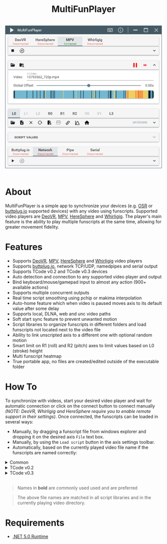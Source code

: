 <div align="center">
    <h1>MultiFunPlayer</h1>
    <br/>
    <img src="Assets/screenshot.png"/>
</div>

<br/>

# About

MultiFunPlayer is a simple app to synchronize your devices (e.g. [OSR](https://www.patreon.com/tempestvr) or [buttplug.io](https://buttplug.io) supported devices) with any video using funscripts. Supported video players are [DeoVR](https://deovr.com/), [MPV](https://mpv.io/), [HereSphere](https://store.steampowered.com/app/1234730/HereSphere/) and [Whirligig](http://whirligig.xyz/).
The player's main feature is the ability to play multiple funscripts at the same time, allowing for greater movement fidelity.

# Features

* Supports [DeoVR](https://deovr.com/), [MPV](https://mpv.io/), [HereSphere](https://store.steampowered.com/app/1234730/HereSphere/) and [Whirligig](http://whirligig.xyz/) video players
* Supports [buttplug.io](https://buttplug.io), network TCP/UDP, namedpipes and serial output
* Supports TCode v0.2 and TCode v0.3 devices
* Auto detection and connection to any supported video player and output
* Bind keyboard/mouse/gamepad input to almost any action (900+ available actions)
* Supports multiple concurrent outputs
* Real time script smoothing using pchip or makima interpolation
* Auto-home feature which when video is paused moves axis to its default value after some delay
* Supports local, DLNA, web and unc video paths
* Soft start sync feature to prevent unwanted motion
* Script libraries to organize funscripts in different folders and load funscripts not located next to the video file
* Ability to link unscripted axis to a different one with optional random motion
* Smart limit on R1 (roll) and R2 (pitch) axes to limit values based on L0 (stroke) height
* Multi funscript heatmap
* True portable app, no files are created/edited outside of the executable folder

# How To

To synchronize with videos, start your desired video player and wait for automatic connection or click on the connect button to connect manually *(NOTE: DeoVR, Whirligig and HereSphere require you to enable remote support in their settings)*. Once connected, the funscripts can be loaded in several ways:

* Manually, by dragging a funscript file from windows explorer and dropping it on the desired axis `File` text box.
* Manually, by using the `Load script` button in the axis settings toolbar.
* Automatically, based on the currently played video file name if the funscripts are named correctly:


<details>
<summary>Common</summary>

| Axis | Description | Valid file names |
|-|-|-|
| L0 | Up/Down | **`<video name>.funscript`** <br/> <sub>`<video name>.stroke.funscript`</sub> <br/> <sub>`<video name>.L0.funscript`</sub> |
| L1 | Forward/Backward | **`<video name>.sway.funscript`** <br/> <sub>`<video name>.L1.funscript`</sub> |
| L2 | Left/Right | **`<video name>.surge.funscript`** <br/> <sub>`<video name>.L2.funscript`</sub> |
| R0 | Twist | **`<video name>.twist.funscript`** <br/> <sub>`<video name>.R0.funscript`</sub> |
| R1 | Roll | **`<video name>.roll.funscript`** <br/> <sub>`<video name>.R1.funscript`</sub> |
| R2 | Pitch | **`<video name>.pitch.funscript`** <br/> <sub>`<video name>.R2.funscript`</sub> |

</details>

<details>
<summary>TCode v0.2</summary>

| Axis | Description | Valid file names |
|-|-|-|
| V0 | Vibrate | **`<video name>.vib.funscript`** <br/> <sub>`<video name>.V0.funscript`</sub> |
| V1 | Pump | **`<video name>.lube.funscript`** <br/> <sub>`<video name>.pump.funscript`</sub> <br/> <sub>`<video name>.V1.funscript`</sub> |
| L3 | Suction | **`<video name>.suck.funscript`** <br/> <sub>`<video name>.valve.funscript`</sub> <br/> <sub>`<video name>.L3.funscript`</sub> |

</details>

<details>
<summary>TCode v0.3</summary>

| Axis | Description | Valid file names |
|-|-|-|
| V0 | Vibrate | **`<video name>.vib.funscript`** <br/> <sub>`<video name>.V0.funscript`</sub> |
| A0 | Valve | **`<video name>.valve.funscript`** <br/> <sub>`<video name>.A0.funscript`</sub> |
| A1 | Suction | **`<video name>.suck.funscript`** <br/> <sub>`<video name>.A1.funscript`</sub> |

</details>
</br>

> Names in **bold** are commonly used used and are preferred 

> The above file names are matched in all script libraries and in the currently playing video directory.

# Requirements

* [.NET 5.0 Runtime](https://dotnet.microsoft.com/download/dotnet/current/runtime)